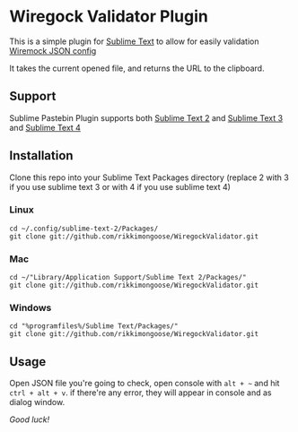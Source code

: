Wiregock Validator Plugin
======================

This is a simple plugin for [Sublime Text](http://www.sublimetext.com) to allow for easily validation [Wiremock JSON config](https://wiremock.org/docs/request-matching/)

It takes the current opened file, and returns the URL to the clipboard.

Support
-------
Sublime Pastebin Plugin supports both [Sublime Text 2](http://www.sublimetext.com/2) and [Sublime Text 3](http://www.sublimetext.com/3) and [Sublime Text 4](http://www.sublimetext.com/)

Installation
------------

Clone this repo into your Sublime Text Packages directory
(replace 2 with 3 if you use sublime text 3 or with 4 if you use sublime text 4)
### Linux
    cd ~/.config/sublime-text-2/Packages/
    git clone git://github.com/rikkimongoose/WiregockValidator.git
### Mac
    cd ~/"Library/Application Support/Sublime Text 2/Packages/"
    git clone git://github.com/rikkimongoose/WiregockValidator.git
### Windows
    cd "%programfiles%/Sublime Text/Packages/"
    git clone git://github.com/rikkimongoose/WiregockValidator.git

Usage
-----

Open JSON file you're going to check, open console with `alt + ~` and hit `ctrl + alt + v`. if there're any error, they will appear in console and as dialog window.

*Good luck!*
